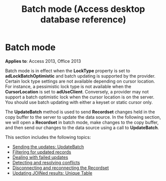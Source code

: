 ﻿---
title: Batch mode (Access desktop database reference)
TOCTitle: Batch mode
ms:assetid: b73921f6-5a12-9b26-ea65-99b32dd763f6
ms:mtpsurl: https://msdn.microsoft.com/library/JJ249883(v=office.15)
ms:contentKeyID: 48547294
ms.date: 09/18/2015
mtps_version: v=office.15
---

# Batch mode

**Applies to**: Access 2013, Office 2013

Batch mode is in effect when the **LockType** property is set to **adLockBatchOptimistic** and batch updating is supported by the provider. Certain lock type settings are not available depending on cursor location. For instance, a pessimistic lock type is not available when the **CursorLocation** is set to **adUseClient**. Conversely, a provider may not support a batch optimistic lock when the cursor location is on the server. You should use batch updating with either a keyset or static cursor only.

The **UpdateBatch** method is used to send **Recordset** changes held in the copy buffer to the server to update the data source. In the following section, we will open a **Recordset** in batch mode, make changes to the copy buffer, and then send our changes to the data source using a call to **UpdateBatch**.

This section includes the following topics:

- [Sending the updates: UpdateBatch](sending-the-updates-updatebatch.md)
- [Filtering for updated records](filtering-for-updated-records.md)
- [Dealing with failed updates](dealing-with-failed-updates.md)
- [Detecting and resolving conflicts](detecting-and-resolving-conflicts.md)
- [Disconnecting and reconnecting the Recordset](disconnecting-and-reconnecting-the-recordset.md)
- [Updating JOINed results: Unique Table](updating-joined-results-unique-table.md)

